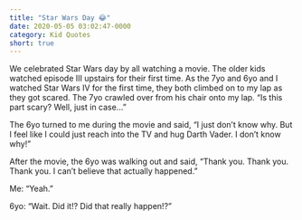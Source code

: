 ```yaml
---
title: "Star Wars Day 😂"
date: 2020-05-05 03:02:47-0000
category: Kid Quotes
short: true
---
```


We celebrated Star Wars day by all watching a movie. The older kids watched episode III upstairs for their first time. As the 7yo and 6yo and I watched Star Wars IV for the first time, they both climbed on to my lap as they got scared. The 7yo crawled over from his chair onto my lap. “Is this part scary? Well, just in case...”

The 6yo turned to me during the movie and said, “I just don’t know why. But I feel like I could just reach into the TV and hug Darth Vader. I don’t know why!”

After the movie, the 6yo was walking out and said, “Thank you. Thank you. Thank you. I can’t believe that actually happened.”

Me: “Yeah.”

6yo: “Wait. Did it!? Did that really happen!?”
